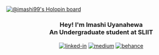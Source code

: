 [![@imashi99's Holopin board](https://holopin.io/api/user/board?user=imashi99)](https://holopin.io/@imashi99)

<div align="center">
  
<!-- ![Your Repository's Stats](https://contrib.rocks/image?repo=MadhaviImashi/LMS_frontend) -->
  
<h3>Hey! I'm Imashi Uyanahewa <br>An Undergraduate student at SLIIT</h3> 
 

[<img align="center" alt="linked-in" src="https://img.shields.io/badge/linkedin-%230077B5.svg?&style=for-the-badge&logo=linkedin&logoColor=white" />](https://www.linkedin.com/in/madhaviuyanahewa/)
  [<img align="center" alt="medium" target="_blank" src="https://img.shields.io/badge/medium-%2312100E.svg?&style=for-the-badge&logo=medium&logoColor=white" />](https://medium.com/@madhaviuyanahewa)
  [<img align="center" alt="behance" target="_blank" src="https://img.shields.io/badge/-Behance-%232C3454?style=for-the-badge&logo=behance&logoColor=white" />](https://www.behance.net/madhaviuyanahe)
  
  <!--![Your Repository's Stats](https://github-readme-stats.vercel.app/api?username=MadhaviImashi&show_icons=true&theme=radical) -->
  
 <!-- 👉 Checkout my<a href="https://fabulous-starlight-e90aae.netlify.app/" target="_blank"> Website</a> -->
  
</div>







  

